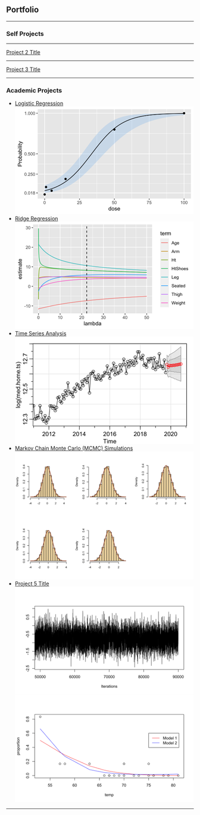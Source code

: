 ## Portfolio

---

### Self Projects

[](/sample_page)

---
[Project 2 Title](/pdf/sample_presentation.pdf)

---
[Project 3 Title](http://example.com/)

---

### Academic Projects

- [Logistic Regression](https://npham25.github.io/html/Logistic-Regression.html)
  <img src="images/logreg.png?raw=true"/>
- [Ridge Regression](https://npham25.github.io/html/Ridge-regression.html)
  <img src="images/ridgereg.png?raw=true"/>
- [Time Series Analysis](https://npham25.github.io/html/Time-Series.html)
  <img src="images/ts.png?raw=true"/>
- [Markov Chain Monte Carlo (MCMC) Simulations](https://npham25.github.io/html/Simulations.html)
  <img src="images/sim.png?raw=true"/>
- [Project 5 Title](https://npham25.github.io/html/Bayesian.html)
  <img src="images/bayesian2.png?raw=true"/>
  <img src="images/bayesian.png?raw=true"/>

---


